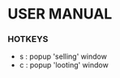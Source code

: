 USER MANUAL
=================================

### HOTKEYS
- s : popup 'selling' window
- c : popup 'looting' window

